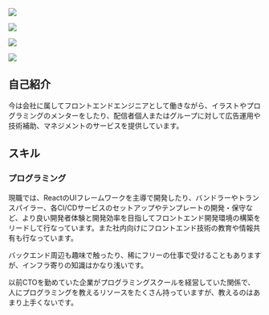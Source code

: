 
![](https://github-profile-summary-cards.vercel.app/api/cards/profile-details?username=hrdtbs&theme=gruvbox)

![](https://github-profile-trophy.vercel.app/?username=hrdtbs&theme=gruvbox&no-frame=true)

![](https://github-readme-stats.vercel.app/api?username=hrdtbs&count_private=true&hide=contribs&theme=gruvbox)

![](https://matsuri-tech.github.io/matsuri-achievements/imgs/achievement-list/hrdtbs.svg)

## 自己紹介

今は会社に属してフロントエンドエンジニアとして働きながら、イラストやプログラミングのメンターをしたり、配信者個人またはグループに対して広告運用や技術補助、マネジメントのサービスを提供しています。

## スキル

### プログラミング

現職では、ReactのUIフレームワークを主導で開発したり、バンドラーやトランスパイラー、各CI/CDサービスのセットアップやテンプレートの開発・保守など、より良い開発者体験と開発効率を目指してフロントエンド開発環境の構築をリードして行なっています。また社内向けにフロントエンド技術の教育や情報共有も行なっています。

バックエンド周辺も趣味で触ったり、稀にフリーの仕事で受けることもありますが、インフラ寄りの知識はかなり浅いです。

以前CTOを勤めていた企業がプログラミングスクールを経営していた関係で、人にプログラミングを教えるリソースをたくさん持っていますが、教えるのはあまり上手くないです。


